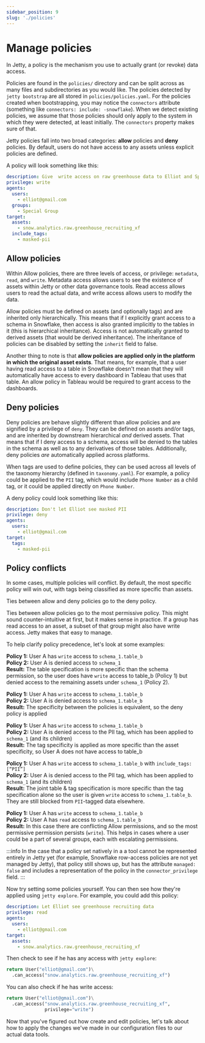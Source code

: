```yaml
---
sidebar_position: 9
slug: './policies'
---
```


# Manage policies

In Jetty, a policy is the mechanism you use to actually grant (or revoke) data access.

Policies are found in the `policies/` directory and can be split across as many files and subdirectories as you would like. The policies detected by `jetty bootstrap` are all stored in `policies/policies.yaml`. For the policies created when bootstrapping, you may notice the `connectors` attribute (something like `connectors: include: -snowflake`). When we detect existing policies, we assume that those policies should only apply to the system in which they were detected, at least initially. The `connectors` property makes sure of that.

Jetty policies fall into two broad categories: **allow** policies and **deny** policies. By default, users do not have access to any assets unless explicit policies are defined.

A policy will look something like this:

```yaml
description: Give  write access on raw greenhouse data to Elliot and Special Group
privilege: write
agents:
  users:
    - elliot@gmail.com
  groups:
    - Special Group
target:
  assets:
    - snow.analytics.raw.greenhouse_recruiting_xf
  include_tags:
    - masked-pii
```

## Allow policies

Within Allow policies, there are three levels of access, or privilege: `metadata`, `read`, and `write`.
Metadata access allows users to see the existence of assets within Jetty or other data governance tools. Read access allows users to read the actual data, and write access allows users to modify the data.

Allow policies must be defined on assets (and optionally tags) and are inherited only hierarchically. This means that if I explicitly grant access to a schema in Snowflake, then access is also granted implicitly to the tables in it (this is hierarchical inheritance). Access is not automatically granted to derived assets (that would be derived inheritance). The inheritance of policies can be disabled by setting the `inherit` field to false.

Another thing to note is that **allow policies are applied only in the platform in which the original asset exists**. That means, for example, that a user having read access to a table in Snowflake doesn't mean that they will automatically have access to every dashboard in Tableau that uses that table. An allow policy in Tableau would be required to grant access to the dashboards.

## Deny policies

Deny policies are behave slightly different than allow policies and are signified by a privilege of `deny`. They can be defined on assets and/or tags, and are inherited by downstream hierarchical _and_ derived assets. That means that if I deny access to a schema, access will be denied to the tables in the schema as well as to any derivatives of those tables. Additionally, deny policies _are_ automatically applied across platforms.

When tags are used to define policies, they can be used across all levels of the taxonomy hierarchy (defined in `taxonomy.yaml`). For example, a policy could be applied to the `PII` tag, which would include `Phone Number` as a child tag, or it could be applied directly on `Phone Number`.

A deny policy could look something like this:

```yaml
description: Don't let Elliot see masked PII
privilege: deny
agents:
  users:
    - elliot@gmail.com
target:
  tags:
    - masked-pii
```

## Policy conflicts

In some cases, multiple policies will conflict. By default, the most specific policy will win out, with tags being classified as more specific than assets.

Ties between allow and deny policies go to the deny policy.

Ties between allow policies go to the most permissive policy. This might sound counter-intuitive at first, but it makes sense in practice. If a group has read access to an asset, a subset of that group might also have write access. Jetty makes that easy to manage.

To help clarify policy precedence, let's look at some examples:

**Policy 1:** User A has `write` access to `schema_1.table_b`  
**Policy 2:** User A is denied access to `schema_1`  
**Result:** The table specification is more specific than the schema permission, so the user does have `write` access to table_b (Policy 1) but denied access to the remaining assets under `schema_1` (Policy 2).

**Policy 1:** User A has `write` access to `schema_1.table_b`  
**Policy 2:** User A is denied access to `schema_1.table_b`  
**Result:** The specificity between the policies is equivalent, so the deny policy is applied

**Policy 1:** User A has `write` access to `schema_1.table_b`  
**Policy 2:** User A is denied access to the PII tag, which has been applied to `schema_1` (and its children)  
**Result:** The tag specificity is applied as more specific than the asset specificity, so User A does not have access to table_b

**Policy 1:** User A has `write` access to `schema_1.table_b` with `include_tags: [“PII”]`  
**Policy 2:** User A is denied access to the PII tag, which has been applied to `schema_1` (and its children)  
**Result:** The joint table & tag specification is more specific than the tag specification alone so the user is given `write` access to `schema_1.table_b`. They are still blocked from `PII`-tagged data elsewhere.

**Policy 1:** User A has `write` access to `schema_1.table_b`  
**Policy 2:** User A has `read` access to `schema_1.table_b`  
**Result:** In this case there are conflicting Allow permissions, and so the most permissive permission persists (`write`). This helps in cases where a user could be a part of several groups, each with escalating permissions.

:::info
In the case that a policy set natively in a a tool cannot be represented entirely in Jetty yet (for example, Snowflake row-access policies are not yet managed by Jetty), that policy still shows up, but has the attribute `managed: false` and includes a representation of the policy in the `connector_privilege` field.
:::

Now try setting some policies yourself. You can then see how they're applied using `jetty explore`. For example, you could add this policy:

```yaml
description: Let Elliot see greenhouse recruiting data
privilege: read
agents:
  users:
    - elliot@gmail.com
target:
  assets:
    - snow.analytics.raw.greenhouse_recruiting_xf
```

Then check to see if he has any access with `jetty explore`:

```python
return User("elliot@gmail.com")\
  .can_access("snow.analytics.raw.greenhouse_recruiting_xf")
```

You can also check if he has write access:

```python
return User("elliot@gmail.com")\
  .can_access("snow.analytics.raw.greenhouse_recruiting_xf",
              privilege="write")
```

Now that you've figured out how create and edit policies, let's talk about how to apply the changes we've made in our configuration files to our actual data tools.
